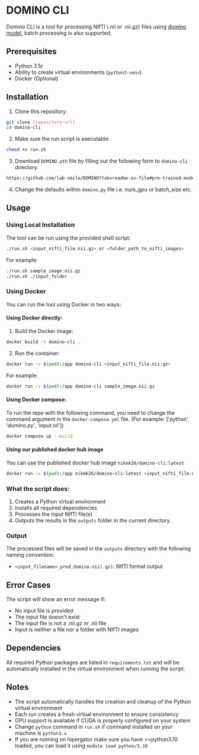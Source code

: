 # DOMINO CLI

Domino CLI is a tool for processing NIfTI (.nii or .nii.gz) files using [domino model](https://github.com/lab-smile/domino), batch processing is also supported.

## Prerequisites

- Python 3.1x
- Ability to create virtual environments (`python3-venv`)
- Docker (Optional)


## Installation

1. Clone this repository:
```bash
git clone [repository-url]
cd domino-cli
```

2. Make sure the run script is executable:
```bash
chmod +x run.sh
```

3. Download `DOMINO.pth` file by filling out the following form to `domino-cli` directory.
```bash
https://github.com/lab-smile/DOMINO?tab=readme-ov-file#pre-trained-models
```

4. Change the defaults within `domino.py` file i.e. num_gpu or batch_size etc.

## Usage

### Using Local Installation

The tool can be run using the provided shell script:

```bash
./run.sh <input_nifti_file.nii.gz> or <folder_path_to_nifti_images>
```

For example:
```bash
./run.sh sample_image.nii.gz
./run.sh ./input_folder
```

### Using Docker

You can run the tool using Docker in two ways:

#### Using Docker directly:

1. Build the Docker image:
```bash
docker build -t domino-cli .
```

2. Run the container:
```bash
docker run -v $(pwd):/app domino-cli <input_nifti_file.nii.gz>
```

For example:
```bash
docker run -v $(pwd):/app domino-cli sample_image.nii.gz
```

#### Using Docker compose:
To run the repo with the following command, you need to change the command argument in the `docker-compose.yml` file. (For example: ['python', 'domino.py', 'input.nii'])
```bash
docker compose up --build
```


#### Using our published docker hub image
You can use the published docker hub image `nikmk26/domino-cli:latest`

```bash
docker run -v $(pwd):/app nikmk26/domino-cli:latest <input_nifti_file.nii.gz>
```


### What the script does:

1. Creates a Python virtual environment
2. Installs all required dependencies
3. Processes the input NIfTI file(s)
4. Outputs the results in the `outputs` folder in the current directory.

### Output

The processed files will be saved in the `outputs` directory with the following naming convention:
- `<input_filename>_pred_domino.nii(.gz)`: NIfTI format output

## Error Cases

The script will show an error message if:
- No input file is provided
- The input file doesn't exist
- The input file is not a .nii.gz or .nii file
- Input is neither a file nor a folder with NIfTI images

## Dependencies

All required Python packages are listed in `requirements.txt` and will be automatically installed in the virtual environment when running the script.

## Notes

- The script automatically handles the creation and cleanup of the Python virtual environment
- Each run creates a fresh virtual environment to ensure consistency
- GPU support is available if CUDA is properly configured on your system
- Change `python` command in `run.sh` if command installed on your machine is `python3.x`
- If you are running on hipergator make sure you have >=python3.10 loaded, you can load it using `module load python/3.10`

